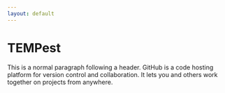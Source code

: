 ```yaml
---
layout: default
---
```


# [](#header-1)TEMPest

This is a normal paragraph following a header. GitHub is a code hosting platform for version control and collaboration. It lets you and others work together on projects from anywhere.
